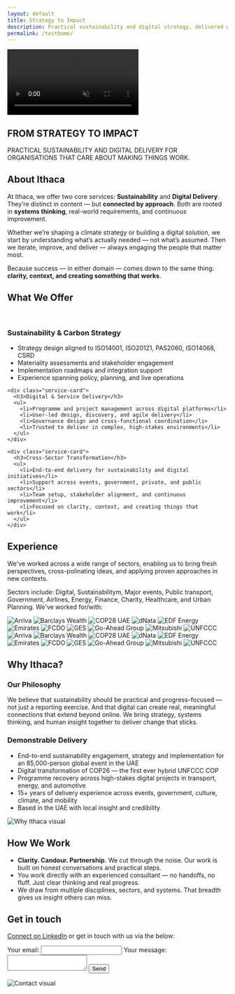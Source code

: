 ```yaml
---
layout: default
title: Strategy to Impact
description: Practical sustainability and digital strategy, delivered with clarity and purpose.
permalink: /testhome/
---
```


<style>
/* TESTING STUFF */

/* Section Title formatting 
TRY: Area Extended force caps
WITH:                         */
.alter-sect-title {
  text-transform: uppercase;
}

.alter-hero-shadow {
  text-shadow:
    /* H offset, V offset, blur radius, (colour, opacity) */
    0 4px 12px rgba(254, 148, 0, 0.9);
}
</style>

<section id="hero" class="section-hero">
  <div class="hero-video-wrapper">
    <video autoplay loop muted playsinline class="hero-video">
      <source src="/assets/videos/hero-river-sml.mp4?v=1" type="video/mp4">
      Your browser does not support the video tag.
    </video>
    <div class="hero-content alter-sect-title">
      <h1>From Strategy to Impact</h1>
      <p>Practical sustainability and digital delivery for organisations that care about making things work.</p>
    </div>
  </div>
</section>

<section id="about" class="section">
  <div class="section-title">
    <h2>About Ithaca</h2>
  </div>
  <div class="section-flex">
    <div class="text">
      <p>At Ithaca, we offer two core services: <strong>Sustainability</strong> and <strong>Digital Delivery</strong>. They’re distinct in content — but <strong>connected by approach</strong>. Both are rooted in <strong>systems thinking</strong>, real-world requirements, and continuous improvement.</p>
      <p>Whether we’re shaping a climate strategy or building a digital solution, we start by understanding what’s actually needed — not what’s assumed. Then we iterate, improve, and deliver — always engaging the people that matter most.</p>
      <p>Because success — in either domain — comes down to the same thing: <strong>clarity, context, and creating something that works</strong>.</p>
    </div>

  </div>
</section>

<section id="services" class="section-services highlighted">
  <div class="section-title">
    <h2>What We Offer</h2>
    <br>
  </div>
  <div class="services-grid">
    <div class="service-card">
      <h3>Sustainability & Carbon Strategy</h3>
      <ul>
        <li>Strategy design aligned to ISO14001, ISO20121, PAS2060, ISO14068, CSRD</li>
        <li>Materiality assessments and stakeholder engagement</li>
        <li>Implementation roadmaps and integration support</li>
        <li>Experience spanning policy, planning, and live operations</li>
      </ul>
    </div>
    
    <div class="service-card">
      <h3>Digital & Service Delivery</h3>
      <ul>
        <li>Programme and project management across digital platforms</li>
        <li>User-led design, discovery, and agile delivery</li>
        <li>Governance design and cross-functional coordination</li>
        <li>Trusted to deliver in complex, high-stakes environments</li>
      </ul>
    </div>
    
    <div class="service-card">
      <h3>Cross-Sector Transformation</h3>
      <ul>
        <li>End-to-end delivery for sustainability and digital initiatives</li>
        <li>Support across events, government, private, and public sectors</li>
        <li>Team setup, stakeholder alignment, and continuous improvement</li>
        <li>Focused on clarity, context, and creating things that work</li>
      </ul>
    </div>
  </div>
</section>

<section id="experience" class="section-split with-background">
  <div class="section-title">
    <h2>Experience</h2>
  </div>
  <div class="section-flex">
    <div class="text">
      <p>We've worked across a wide range of sectors, enabling us to bring fresh perspectives, cross-polinating ideas, and applying proven approaches in new contexts.</p>
      <p>Sectors include: Digital, Sustainabilitym, Major events, Public transport, Government, Airlines, Energy, Finance, Charity, Healthcare, and Urban Planning.  We've worked for/with:</p>
      <div class="brand-logo-scroll">
  <div class="scroll-track">
    <!-- First set of logos -->
    <div class="logo-group">
      <img src="/assets/images/xplogos/xpLogo_arriva.jpg" alt="Arriva" />
      <img src="/assets/images/xplogos/xpLogo_BarclaysWealth.png" alt="Barclays Wealth" />
      <img src="/assets/images/xplogos/xpLogo_COP28_2.webp" alt="COP28 UAE" />
      <img src="/assets/images/xplogos/xplogo_dnata.png" alt="dNata" />
      <img src="/assets/images/xplogos/xpLogo_EDF.png" alt="EDF Energy" />
      <img src="/assets/images/xplogos/xpLogo_Emirates.png" alt="Emirates" />
      <img src="/assets/images/xplogos/xpLogo_FCDO2.png" alt="FCDO" />
      <img src="/assets/images/xplogos/xpLogo_GES.jpeg" alt="GES" />
      <img src="/assets/images/xplogos/xpLogo_Go_Ahead_logo.png" alt="Go-Ahead Group" />
      <img src="/assets/images/xplogos/xpLogo_mitsubishi.png" alt="Mitsubishi" />
      <img src="/assets/images/xplogos/xpLogo_UNFCCC.png" alt="UNFCCC" />
    </div>
    <!-- Duplicate set for seamless loop -->
    <div class="logo-group">
      <img src="/assets/images/xplogos/xpLogo_arriva.jpg" alt="Arriva" />
      <img src="/assets/images/xplogos/xpLogo_BarclaysWealth.png" alt="Barclays Wealth" />
      <img src="/assets/images/xplogos/xpLogo_COP28_2.webp" alt="COP28 UAE" />
      <img src="/assets/images/xplogos/xplogo_dnata.png" alt="dNata" />
      <img src="/assets/images/xplogos/xpLogo_EDF.png" alt="EDF Energy" />
      <img src="/assets/images/xplogos/xpLogo_Emirates.png" alt="Emirates" />
      <img src="/assets/images/xplogos/xpLogo_FCDO2.png" alt="FCDO" />
      <img src="/assets/images/xplogos/xpLogo_GES.jpeg" alt="GES" />
      <img src="/assets/images/xplogos/goahead2.png" alt="Go-Ahead Group" />
      <img src="/assets/images/xplogos/xpLogo_mitsubishi.png" alt="Mitsubishi" />
      <img src="/assets/images/xplogos/xpLogo_UNFCCC.png" alt="UNFCCC" />
    </div>
  </div>
</div>
    </div>
  </div>
</section>

<section id="why" class="section-split highlighted">
  <div class="section-title">
     <h2>Why Ithaca?</h2>
  </div>
  <div class="section-flex">
    <div class="text">
      <h3>Our Philosophy</h3>
      <p>We believe that sustainability should be practical and progress-focused — not just a reporting exercise. And that digital can create real, meaningful connections that extend beyond online. We bring strategy, systems thinking, and human insight together to deliver change that sticks.</p>
      <div class="gap-md"></div>
      <h3>Demonstrable Delivery</h3>
      <ul>
        <li>End-to-end sustainability engagement, strategy and implementation for an 85,000-person global event in the UAE</li>
        <li>Digital transformation of COP26 — the first ever hybrid UNFCCC COP</li>
        <li>Programme recovery across high-stakes digital projects in transport, energy, and automotive</li>
        <li>15+ years of delivery experience across events, government, culture, climate, and mobility</li>
        <li>Based in the UAE with local insight and credibility</li>
      </ul>
    </div>
    <div class="image">
      <img src="/assets/images/whyithaca.png" alt="Why Ithaca visual" class="content-img img-medium img-bordered">
    </div>
  </div>
</section>

<section id="how" class="section">
  <div class="section-title">
      <h2>How We Work</h2>
  </div>
    <div class="text">
      <ul>
        <li><strong>Clarity. Candour. Partnership.</strong> We cut through the noise. Our work is built on honest conversations and practical steps.</li>
        <li>You work directly with an experienced consultant — no handoffs, no fluff. Just clear thinking and real progress.</li>
        <li>We draw from multiple disciplines, sectors, and systems. That breadth gives us insight others can miss.</li>
      </ul>
    </div>
</section>

<section id="contact" class="section-contact highlighted">
  <div class="section-wrapper">
    <div class="section-title">
      <h2>Get in touch</h2>
    </div>
    <div class="section-flex">
      <div class="contact-content">
        <p>
          <a href="https://www.linkedin.com/in/ashbladon/" target="_blank">Connect on LinkedIn</a><span> or get in touch with us via the below:</span>
        </p>
        <form action="https://formspree.io/f/xanozvan" method="POST" class="contact-form">
          <label for="contact-email">Your email:</label>
          <input type="email" id="contact-email" name="email" required>
          <label for="contact-message">Your message:</label>
          <textarea id="contact-message" name="message" required></textarea>
          <input type="text" name="_gotcha" style="display:none" tabindex="-1" aria-hidden="true">
          <button type="submit">Send</button>
        </form>
      </div>
      <div class="contact-image">
        <img src="/assets/images/contact.webp" alt="Contact visual" class="content-img img-medium img-bordered">
      </div>
    </div>
  </div>
</section>
